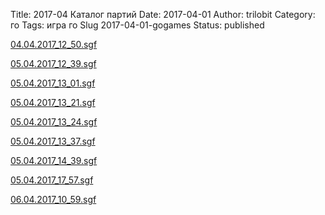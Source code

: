 
Title: 2017-04 Каталог партий
Date: 2017-04-01
Author: trilobit
Category: го
Tags: игра го
Slug 2017-04-01-gogames
Status: published

[04.04.2017_12_50.sgf](http://eidogo.com/#url:http://raw.githubusercontent.com/zztrilobit/zztrilobit.github.io/master/sgf/04.04.2017_12_50.sgf)

[05.04.2017_12_39.sgf](http://eidogo.com/#url:http://raw.githubusercontent.com/zztrilobit/zztrilobit.github.io/master/sgf/05.04.2017_12_39.sgf)

[05.04.2017_13_01.sgf](http://eidogo.com/#url:http://raw.githubusercontent.com/zztrilobit/zztrilobit.github.io/master/sgf/05.04.2017_13_01.sgf)

[05.04.2017_13_21.sgf](http://eidogo.com/#url:http://raw.githubusercontent.com/zztrilobit/zztrilobit.github.io/master/sgf/05.04.2017_13_21.sgf)

[05.04.2017_13_24.sgf](http://eidogo.com/#url:http://raw.githubusercontent.com/zztrilobit/zztrilobit.github.io/master/sgf/05.04.2017_13_24.sgf)

[05.04.2017_13_37.sgf](http://eidogo.com/#url:http://raw.githubusercontent.com/zztrilobit/zztrilobit.github.io/master/sgf/05.04.2017_13_37.sgf)

[05.04.2017_14_39.sgf](http://eidogo.com/#url:http://raw.githubusercontent.com/zztrilobit/zztrilobit.github.io/master/sgf/05.04.2017_14_39.sgf)

[05.04.2017_17_57.sgf](http://eidogo.com/#url:http://raw.githubusercontent.com/zztrilobit/zztrilobit.github.io/master/sgf/05.04.2017_17_57.sgf)

[06.04.2017_10_59.sgf](http://eidogo.com/#url:http://raw.githubusercontent.com/zztrilobit/zztrilobit.github.io/master/sgf/06.04.2017_10_59.sgf)

